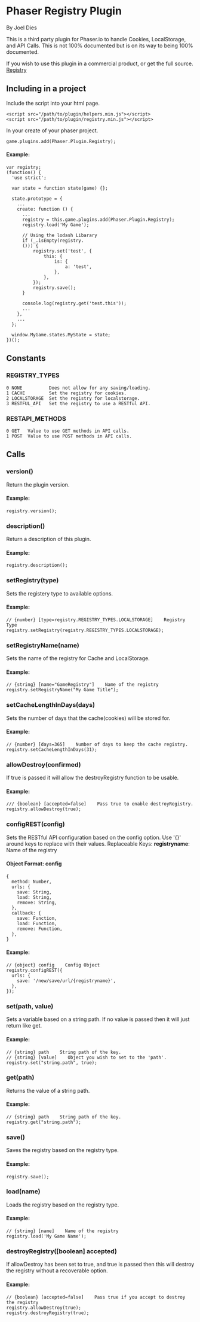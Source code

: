 # Phaser Registry Plugin
By Joel Dies

This is a third party plugin for Phaser.io to handle Cookies, LocalStorage, and API Calls. This is not 100% documented but is on its way to being 100% documented.

If you wish to use this plugin in a commercial product, or get the full source.
[Registry](https://gum.co/fHTN)

## Including in a project
Include the script into your html page.

```
<script src="/path/to/plugin/helpers.min.js"></script>
<script src="/path/to/plugin/registry.min.js"></script>
```

In your create of your phaser project.

```
game.plugins.add(Phaser.Plugin.Registry);
```


#### Example:
```
var registry;
(function() {
  'use strict';

  var state = function state(game) {};

  state.prototype = {
    ...
    create: function () {
      ...
      registry = this.game.plugins.add(Phaser.Plugin.Registry);
      registry.load('My Game');

      // Using the lodash Libarary
      if (_.isEmpty(registry.
      ())) {
          registry.set('test', {
              this: {
                  is: {
                      a: 'test',
                  },
              },
          });
          registry.save();
      }

      console.log(registry.get('test.this'));
      ...
    },
    ...
  };

  window.MyGame.states.MyState = state;
})();
```

## Constants

### REGISTRY_TYPES
```
0 NONE          Does not allow for any saving/loading.
1 CACHE         Set the registry for cookies.
2 LOCALSTORAGE  Set the registry for localstorage.
3 RESTFUL_API   Set the registry to use a RESTful API.
```

### RESTAPI_METHODS
```
0 GET   Value to use GET methods in API calls.
1 POST  Value to use POST methods in API calls.
```

## Calls

### version()
Return the plugin version.

#### Example:
```
registry.version();
```

### description()
Return a description of this plugin.

#### Example:
```
registry.description();
```

### setRegistry(type)
Sets the registery type to available options.

#### Example:
```
// {number} [type=registry.REGISTRY_TYPES.LOCALSTORAGE]    Registry Type
registry.setRegistry(registry.REGISTRY_TYPES.LOCALSTORAGE);
```

### setRegistryName(name)
Sets the name of the registry for Cache and LocalStorage.

#### Example:
```
// {string} [name="GameRegistry"]    Name of the registry
registry.setRegistryName("My Game Title");
```

### setCacheLengthInDays(days)
Sets the number of days that the cache(cookies) will be stored for.

#### Example:
```
// {number} [days=365]    Number of days to keep the cache registry.
registry.setCacheLengthInDays(31);
```

### allowDestroy(confirmed)
If true is passed it will allow the destroyRegistry function to be usable.

#### Example:
```
/// {boolean} [accepted=false]    Pass true to enable destroyRegistry.
registry.allowDestroy(true);
```

### configREST(config)
Sets the RESTful API configuration based on the config option. Use '{}' around keys to replace with their values.
Replaceable Keys:
**registryname**: Name of the registry
#### **Object Format: config**
```
{
  method: Number,
  urls: {
    save: String,
    load: String,
    remove: String,
  },
  callback: {
    save: Function,
    load: Function,
    remove: Function,
  },
}
```

#### Example:
```
// {object} config    Config Object
registry.configREST({
  urls: {
    save: '/new/save/url/{registryname}',
  },
});
```

### set(path, value)
Sets a variable based on a string path. If no value is passed then it will just return like get.

#### Example:
```
// {string} path    String path of the key.
// {string} [value]    Object you wish to set to the 'path'.
registry.set("string.path", true);
```

### get(path)
Returns the value of a string path.

#### Example:
```
// {string} path    String path of the key.
registry.get("string.path");
```

### save()
Saves the registry based on the registry type.

#### Example:
```
registry.save();
```

### load(name)
Loads the registry based on the registry type.

#### Example:
```
// {string} [name]    Name of the registry
registry.load('My Game Name');
```

### destroyRegistry([boolean] accepted)
If allowDestroy has been set to true, and true is passed then this will destroy the registry without a recoverable option.

#### Example:
```
// {boolean} [accepted=false]    Pass true if you accept to destroy the registry
registry.allowDestroy(true);
registry.destroyRegistry(true);
```
